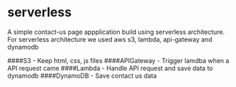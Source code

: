 # serverless
A simple contact-us page appplication build using serverless architecture. 
For serverless architecture we used aws s3, lambda, api-gateway and dynamodb 

####S3 - Keep html, css, js files
####APIGateway - Trigger lamdba when a API request came
####Lambda - Handle API request and save data to dynamodb
####DynamoDB - Save contact us data 
